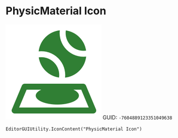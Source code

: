 # PhysicMaterial Icon
![](/img/PhysicMaterial%20Icon.png)
GUID: `-7604889123351049638`
```
EditorGUIUtility.IconContent("PhysicMaterial Icon")
```
